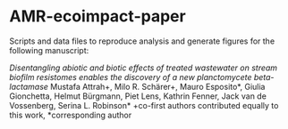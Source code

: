 # AMR-ecoimpact-paper
Scripts and data files to reproduce analysis and generate figures for the following manuscript:

*Disentangling abiotic and biotic effects of treated wastewater on stream biofilm resistomes enables the discovery of a new planctomycete beta-lactamase*
Mustafa Attrah+, Milo R. Schärer+, Mauro Esposito*, Giulia Gionchetta, Helmut Bürgmann, Piet Lens, Kathrin Fenner, Jack van de Vossenberg, Serina L. Robinson*
+co-first authors contributed equally to this work, *corresponding author
